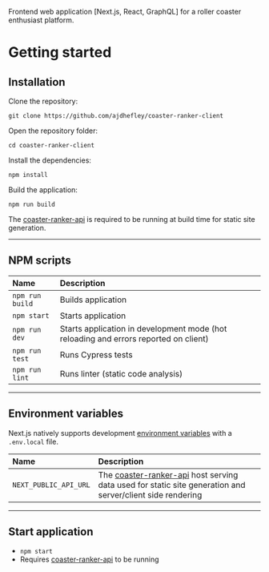 Frontend web application [Next.js, React, GraphQL] for a roller coaster enthusiast platform.

# Getting started

## Installation

Clone the repository:

    git clone https://github.com/ajdhefley/coaster-ranker-client

Open the repository folder:

    cd coaster-ranker-client
    
Install the dependencies:
    
    npm install

Build the application:
    
    npm run build

The [coaster-ranker-api](https://github.com/ajdhefley/coaster-ranker-api) is required to be running at build time for static site generation.
    
----------

## NPM scripts

| Name | Description |
| :--- | :--- |
| `npm run build` | Builds application |
| `npm start` | Starts application |
| `npm run dev` | Starts application in development mode (hot reloading and errors reported on client) |
| `npm run test` | Runs Cypress tests |
| `npm run lint` | Runs linter (static code analysis) |

----------

## Environment variables

Next.js natively supports development [environment variables](https://nextjs.org/docs/basic-features/environment-variables) with a `.env.local` file.

| Name | Description |
| :--- | :--- |
| `NEXT_PUBLIC_API_URL` | The [coaster-ranker-api](https://github.com/ajdhefley/coaster-ranker-api) host serving data used for static site generation and server/client side rendering |

----------

## Start application

- `npm start`
- Requires [coaster-ranker-api](https://github.com/ajdhefley/coaster-ranker-api) to be running